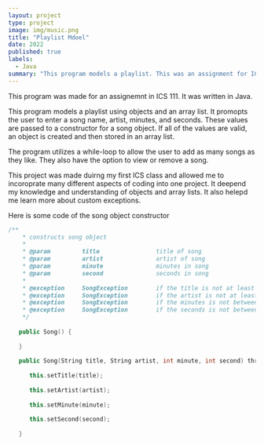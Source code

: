```yaml
---
layout: project
type: project
image: img/music.png
title: "Playlist Mdoel"
date: 2022
published: true
labels:
  - Java
summary: "This program models a playlist. This was an assignment for ICS 111."
---
```


This program was made for an assignemnt in ICS 111. It was written in Java. 

This program models a playlist using objects and an array list. It promopts
the user to enter a song name, artist, minutes, and seconds. These values are
passed to a constructor for a song object. If all of the values are valid, an 
object is created and then stored in an array list.

The program utilizes a while-loop to allow the user to add as many songs as they like.
They also have the option to view or remove a song. 

This project was made duirng my first ICS class and allowed me to incoroprate many 
different aspects of coding into one project. It deepend my knowledge and understanding
of objects and array lists. It also helepd me learn more about custom exceptions.

Here is some code of the song object constructor

```cpp
/**
    * constructs song object 
    *
    * @param         title                title of song  
    * @param         artist               artist of song
    * @param         minute               minutes in song  
    * @param         second               seconds in song 
    *
    * @exception     SongException        if the title is not at least 2 characters  
    * @exception     SongException        if the artist is not at least 2 characters 
    * @exception     SongException        if the minutes is not between 1 - 99
    * @exception     SongException        if the seconds is not between 0 - 59 
    */
   
   public Song() {
   
   }
   
   public Song(String title, String artist, int minute, int second) throws SongException {
      
      this.setTitle(title);
      
      this.setArtist(artist);
      
      this.setMinute(minute);
      
      this.setSecond(second);
      
   }
```


